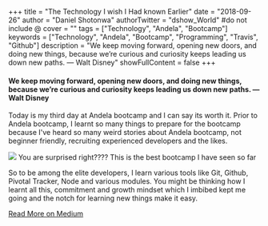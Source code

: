 +++
title = "The Technology I wish I Had known Earlier"
date = "2018-09-26"
author = "Daniel Shotonwa"
authorTwitter = "dshow_World" #do not include @
cover = ""
tags = ["Technology", "Andela", "Bootcamp"]
keywords = ["Technology", "Andela", "Bootcamp", "Programming", "Travis", "Github"]
description = "We keep moving forward, opening new doors, and doing new things, because we’re curious and curiosity keeps leading us down new paths. — Walt Disney"
showFullContent = false
+++

#### We keep moving forward, opening new doors, and doing new things, because we’re curious and curiosity keeps leading us down new paths. — Walt Disney

Today is my third day at Andela bootcamp and I can say its worth it. Prior to Andela bootcamp, I learnt so many things to prepare for the bootcamp because I've heard so many weird stories about Andela bootcamp, not beginner friendly, recruiting experienced developers and the likes.

![](https://miro.medium.com/max/450/1*OUmooVP1AloRLyQpkhPS1w.jpeg)
You are surprised right???? This is the best bootcamp I have seen so far

So to be among the elite developers, I learn various tools like Git, Github, Pivotal Tracker, Node and various modules. You might be thinking how I learnt all this, commitment and growth mindset which I imbibed kept me going and the notch for learning new things make it easy.

[Read More on Medium](https://medium.com/@danielshotonwa53/the-technology-i-wish-i-could-have-known-earlier-aa0446f16995)
